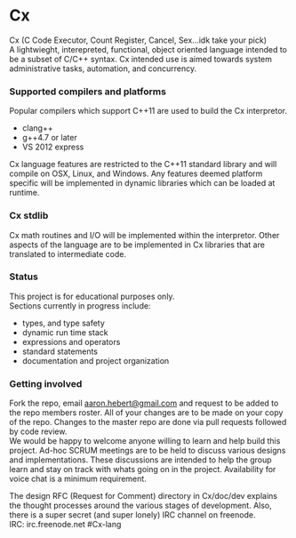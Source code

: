 Cx
==
Cx (C Code Executor, Count Register, Cancel, Sex...idk take your pick)<br>
A lightwieght, interepreted, functional, object oriented language intended to be a subset of C/C++ syntax. Cx intended use
is aimed towards system administrative tasks, automation, and concurrency.

### Supported compilers and platforms
Popular compilers which support C++11 are used to build the Cx interpretor.
* clang++
* g++4.7 or later
* VS 2012 express

Cx language features are restricted to the C++11 standard library and will compile on OSX, Linux, and Windows. Any 
features deemed platform specific will be implemented in dynamic libraries which can be loaded at runtime.

### Cx stdlib
Cx math routines and I/O will be implemented within the interpretor. Other aspects of the language are to be 
implemented in Cx libraries that are translated to intermediate code.

### Status
This project is for educational purposes only.<br>
Sections currently in progress include:
* types, and type safety
* dynamic run time stack
* expressions and operators
* standard statements
* documentation and project organization

### Getting involved
Fork the repo, email aaron.hebert@gmail.com and request to be added to the repo members roster. All of your changes are to be made on your copy of the repo. Changes to the master repo are done via pull requests followed by code review.<br>
We would be happy to welcome anyone willing to learn and help build this project. Ad-hoc SCRUM meetings are to be held to
discuss various designs and implementations. These discussions are intended to help the group learn and stay on track with
whats going on in the project. Availability for voice chat is a minimum requirement.<br>

The design RFC (Request for Comment) directory in Cx/doc/dev explains the thought processes around the various stages of
development. Also, there is a super secret (and super lonely) IRC channel on freenode.<br>
IRC: irc.freenode.net #Cx-lang
